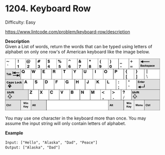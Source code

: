 # 1204. Keyboard Row

Difficulty: Easy

https://www.lintcode.com/problem/keyboard-row/description

**Description**  
Given a List of words, return the words that can be typed using letters of alphabet on only one row's of American keyboard like the image below.

![alt text](keyboard.png)

You may use one character in the keyboard more than once.
You may assume the input string will only contain letters of alphabet.

**Example**  
```
Input: ["Hello", "Alaska", "Dad", "Peace"]
Output: ["Alaska", "Dad"]
```
